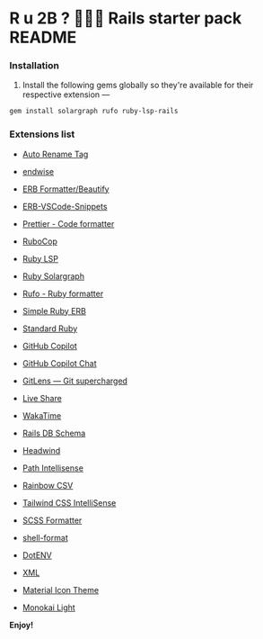 # R u 2B ? 🤷🏻‍♂️ Rails starter pack README

### Installation

1. Install the following gems globally so they're available for their respective extension —

```sh
gem install solargraph rufo ruby-lsp-rails
```

### Extensions list

  - [Auto Rename Tag](https://marketplace.visualstudio.com/items?itemName=formulahendry.auto-rename-tag)
  - [endwise](https://marketplace.visualstudio.com/items?itemName=kaiwood.endwise)
  - [ERB Formatter/Beautify](https://marketplace.visualstudio.com/items?itemName=aliariff.vscode-erb-beautify)
  - [ERB-VSCode-Snippets](https://marketplace.visualstudio.com/items?itemName=ZneuRay.erb-vscode-snippets)
  - [Prettier - Code formatter](https://marketplace.visualstudio.com/items?itemName=esbenp.prettier-vscode)
  - [RuboCop](https://marketplace.visualstudio.com/items?itemName=rubocop.vscode-rubocop)
  - [Ruby LSP](https://marketplace.visualstudio.com/items?itemName=Shopify.ruby-lsp)
  - [Ruby Solargraph](https://marketplace.visualstudio.com/items?itemName=castwide.solargraph)
  - [Rufo - Ruby formatter](https://marketplace.visualstudio.com/items?itemName=jnbt.vscode-rufo)
  - [Simple Ruby ERB](https://marketplace.visualstudio.com/items?itemName=vortizhe.simple-ruby-erb)
  - [Standard Ruby](https://marketplace.visualstudio.com/items?itemName=testdouble.vscode-standard-ruby)

  - [GitHub Copilot](https://marketplace.visualstudio.com/items?itemName=GitHub.copilot)
  - [GitHub Copilot Chat](https://marketplace.visualstudio.com/items?itemName=GitHub.copilot-chat)
  - [GitLens — Git supercharged](https://marketplace.visualstudio.com/items?itemName=eamodio.gitlens)
  - [Live Share](https://marketplace.visualstudio.com/items?itemName=MS-vsliveshare.vsliveshare)
  - [WakaTime](https://marketplace.visualstudio.com/items?itemName=WakaTime.vscode-wakatime)
  - [Rails DB Schema](https://marketplace.visualstudio.com/items?itemName=aki77.rails-db-schema)

  - [Headwind](https://marketplace.visualstudio.com/items?itemName=heybourn.headwind)
  - [Path Intellisense](https://marketplace.visualstudio.com/items?itemName=christian-kohler.path-intellisense)
  - [Rainbow CSV](https://marketplace.visualstudio.com/items?itemName=mechatroner.rainbow-csv)
  - [Tailwind CSS IntelliSense](https://marketplace.visualstudio.com/items?itemName=bradlc.vscode-tailwindcss)
  - [SCSS Formatter](https://marketplace.visualstudio.com/items?itemName=sibiraj-s.vscode-scss-formatter)
  - [shell-format](https://marketplace.visualstudio.com/items?itemName=foxundermoon.shell-format)
  - [DotENV](https://marketplace.visualstudio.com/items?itemName=mikestead.dotenv)
  - [XML](https://marketplace.visualstudio.com/items?itemName=redhat.vscode-xml)

  - [Material Icon Theme](https://marketplace.visualstudio.com/items?itemName=PKief.material-icon-theme)
  - [Monokai Light](https://marketplace.visualstudio.com/items?itemName=zoxon.monokai-light)

**Enjoy!**
